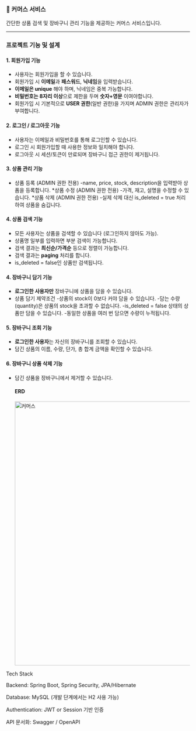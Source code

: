 ### 🛒 커머스 서비스

간단한 상품 검색 및 장바구니 관리 기능을 제공하는 커머스 서비스입니다.

---

### 프로젝트 기능 및 설계

#### **1. 회원가입 기능**
* 사용자는 회원가입을 할 수 있습니다.
* 회원가입 시 **이메일**과 **패스워드**, **닉네임**을 입력받습니다.
* **이메일은 unique** 해야 하며, 닉네임은 중복 가능합니다.
* **비밀번호는 8자리 이상**으로 제한을 두며 **숫자+영문** 이여야합니다.
* 회원가입 시 기본적으로 **USER 권한**(일반 권한)을 가지며 ADMIN 권한은 관리자가 부여합니다.

#### **2. 로그인 / 로그아웃 기능**
* 사용자는 이메일과 비밀번호를 통해 로그인할 수 있습니다.
* 로그인 시 회원가입할 때 사용한 정보와 일치해야 합니다.
* 로그아웃 시 세션/토큰이 만료되며 장바구니 접근 권한이 제거됩니다.

#### **3. 상품 관리 기능**
* 상품 등록 (ADMIN 권한 전용)
-name, price, stock, description을 입력받아 상품을 등록합니다.
*상품 수정 (ADMIN 권한 전용)
-가격, 재고, 설명을 수정할 수 있습니다.
*상품 삭제 (ADMIN 권한 전용)
-실제 삭제 대신 is_deleted = true 처리하여 상품을 숨깁니다.

#### **4. 상품 검색 기능**
* 모든 사용자는 상품을 검색할 수 있습니다 (로그인하지 않아도 가능).
* 상품명 일부를 입력하면 부분 검색이 가능합니다.
* 검색 결과는 **최신순/가격순** 등으로 정렬이 가능합니다.
* 검색 결과는 **paging** 처리를 합니다.
* is_deleted = false인 상품만 검색됩니다.


#### **4. 장바구니 담기 기능**
* **로그인한 사용자만** 장바구니에 상품을 담을 수 있습니다.
* 상품 담기 제약조건
-상품의 stock이 0보다 커야 담을 수 있습니다.
-담는 수량(quantity)은 상품의 stock을 초과할 수 없습니다.
-is_deleted = false 상태의 상품만 담을 수 있습니다.
-동일한 상품을 여러 번 담으면 수량이 누적됩니다.

#### **5. 장바구니 조회 기능**
* **로그인한 사용자**는 자신의 장바구니를 조회할 수 있습니다.
* 담긴 상품의 이름, 수량, 단가, 총 합계 금액을 확인할 수 있습니다.

#### **6. 장바구니 상품 삭제 기능**
* 담긴 상품을 장바구니에서 제거할 수 있습니다.

  #### **ERD**
  <img width="1040" height="722" alt="커머스" src="https://github.com/user-attachments/assets/cf7ef261-d44c-425a-b146-f29ac440e048" />

Tech Stack

Backend: Spring Boot, Spring Security, JPA/Hibernate

Database: MySQL (개발 단계에서는 H2 사용 가능)

Authentication: JWT or Session 기반 인증

API 문서화: Swagger / OpenAPI
  
